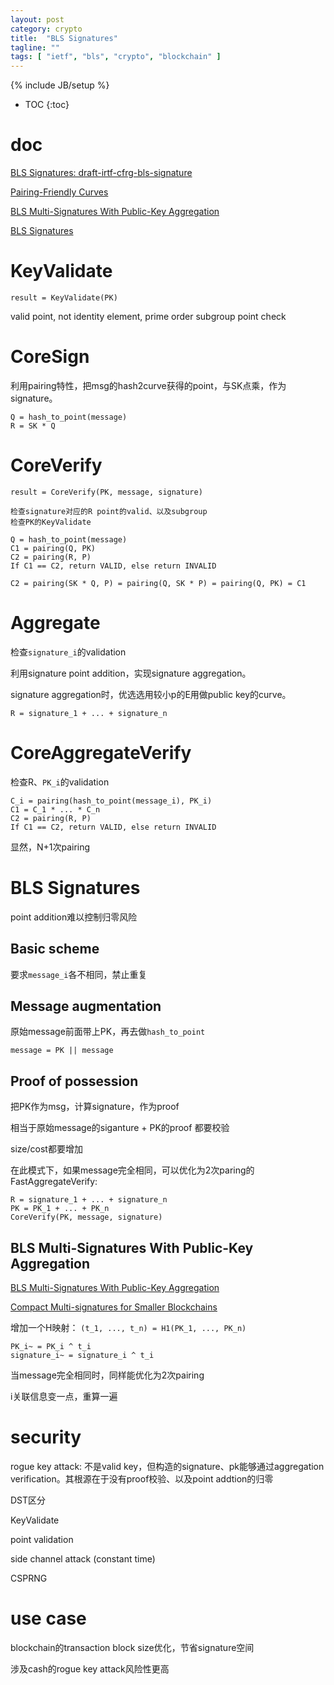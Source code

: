 ```yaml
---
layout: post
category: crypto
title:  "BLS Signatures"
tagline: ""
tags: [ "ietf", "bls", "crypto", "blockchain" ] 
---
```

{% include JB/setup %}

* TOC
{:toc}

# doc

[BLS Signatures: draft-irtf-cfrg-bls-signature](https://datatracker.ietf.org/doc/draft-irtf-cfrg-bls-signature/)

[Pairing-Friendly Curves](https://datatracker.ietf.org/doc/draft-irtf-cfrg-pairing-friendly-curves/)

[BLS Multi-Signatures With Public-Key Aggregation](https://crypto.stanford.edu/~dabo/pubs/papers/BLSmultisig.html)

[BLS Signatures](https://2π.com/22/bls-signatures/)

# KeyValidate

    result = KeyValidate(PK)

valid point, not identity element, prime order subgroup point check

# CoreSign

利用pairing特性，把msg的hash2curve获得的point，与SK点乘，作为signature。

    Q = hash_to_point(message)
    R = SK * Q

# CoreVerify

    result = CoreVerify(PK, message, signature)

    检查signature对应的R point的valid、以及subgroup
    检查PK的KeyValidate

    Q = hash_to_point(message)
    C1 = pairing(Q, PK)
    C2 = pairing(R, P)
    If C1 == C2, return VALID, else return INVALID

    C2 = pairing(SK * Q, P) = pairing(Q, SK * P) = pairing(Q, PK) = C1

# Aggregate

检查`signature_i`的validation

利用signature point addition，实现signature aggregation。

signature aggregation时，优选选用较小p的E用做public key的curve。

    R = signature_1 + ... + signature_n

# CoreAggregateVerify

检查R、`PK_i`的validation

    C_i = pairing(hash_to_point(message_i), PK_i)
    C1 = C_1 * ... * C_n
    C2 = pairing(R, P)
    If C1 == C2, return VALID, else return INVALID

显然，N+1次pairing

# BLS Signatures

point addition难以控制归零风险

## Basic scheme

要求`message_i`各不相同，禁止重复

## Message augmentation

原始message前面带上PK，再去做`hash_to_point`

    message = PK || message

## Proof of possession

把PK作为msg，计算signature，作为proof

相当于原始message的siganture +  PK的proof 都要校验

size/cost都要增加

在此模式下，如果message完全相同，可以优化为2次paring的FastAggregateVerify:

    R = signature_1 + ... + signature_n
    PK = PK_1 + ... + PK_n
    CoreVerify(PK, message, signature)

## BLS Multi-Signatures With Public-Key Aggregation

[BLS Multi-Signatures With Public-Key Aggregation](https://crypto.stanford.edu/~dabo/pubs/papers/BLSmultisig.html)

[Compact Multi-signatures for Smaller Blockchains](https://link.springer.com/chapter/10.1007/978-3-030-03329-3_15)

增加一个H映射： `(t_1, ..., t_n) = H1(PK_1, ..., PK_n)`

    PK_i~ = PK_i ^ t_i
    signature_i~ = signature_i ^ t_i

当message完全相同时，同样能优化为2次pairing

i关联信息变一点，重算一遍

# security

rogue key attack: 不是valid key，但构造的signature、pk能够通过aggregation verification。其根源在于没有proof校验、以及point addtion的归零

DST区分

KeyValidate

point validation

side channel attack (constant time)

CSPRNG

# use case

blockchain的transaction block size优化，节省signature空间

涉及cash的rogue key attack风险性更高
